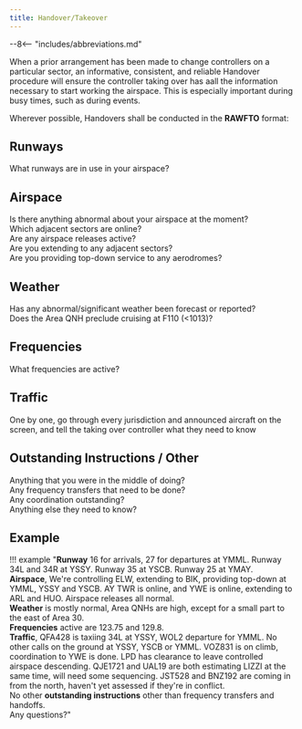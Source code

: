 ```yaml
---
title: Handover/Takeover
---
```


--8<-- "includes/abbreviations.md"

When a prior arrangement has been made to change controllers on a particular sector, an informative, consistent, and reliable Handover procedure will ensure the controller taking over has aall the information necessary to start working the airspace. This is especially important during busy times, such as during events.

Wherever possible, Handovers shall be conducted in the **RAWFTO** format:

## Runways
What runways are in use in your airspace?

## Airspace
Is there anything abnormal about your airspace at the moment?  
Which adjacent sectors are online?  
Are any airspace releases active?  
Are you extending to any adjacent sectors?  
Are you providing top-down service to any aerodromes?

## Weather
Has any abnormal/significant weather been forecast or reported?  
Does the Area QNH preclude cruising at F110 (<1013)?  

## Frequencies
What frequencies are active?  

## Traffic
One by one, go through every jurisdiction and announced aircraft on the screen, and tell the taking over controller what they need to know

## Outstanding Instructions / Other
Anything that you were in the middle of doing?  
Any frequency transfers that need to be done?  
Any coordination outstanding?  
Anything else they need to know?  

## Example
!!! example
    "**Runway** 16 for arrivals, 27 for departures at YMML. Runway 34L and 34R at YSSY. Runway 35 at YSCB. Runway 25 at YMAY.  
    **Airspace**, We're controlling ELW, extending to BIK, providing top-down at YMML, YSSY and YSCB. AY TWR is online, and YWE is online, extending to ARL and HUO. Airspace releases all normal.  
    **Weather** is mostly normal, Area QNHs are high, except for a small part to the east of Area 30.  
    **Frequencies** active are 123.75 and 129.8.  
    **Traffic**, QFA428 is taxiing 34L at YSSY, WOL2 departure for YMML. No other calls on the ground at YSSY, YSCB or YMML. VOZ831 is on climb, coordination to YWE is done. LPD has clearance to leave controlled airspace descending. QJE1721 and UAL19 are both estimating LIZZI at the same time, will need some sequencing. JST528 and BNZ192 are coming in from the north, haven't yet assessed if they're in conflict.  
    No other **outstanding instructions** other than frequency transfers and handoffs.  
    Any questions?"  